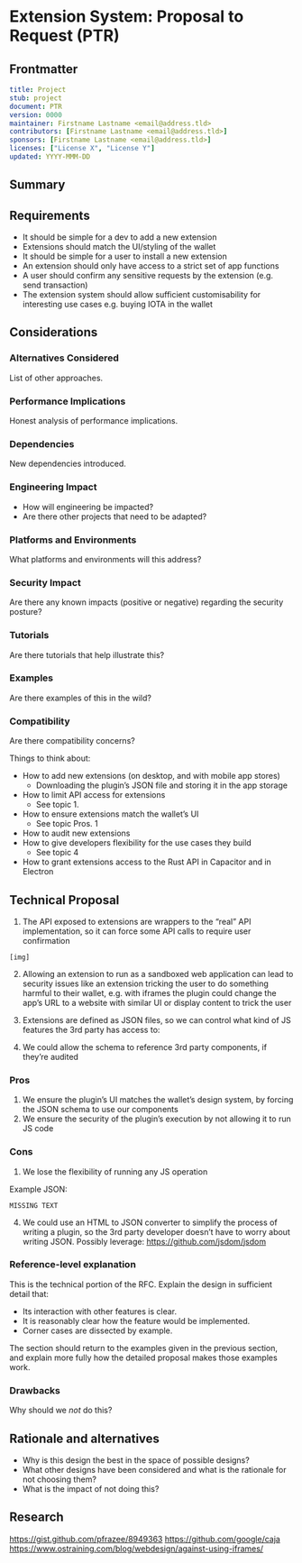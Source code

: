 # Extension System: Proposal to Request (PTR)
[PTR]: #PTR

## Frontmatter
[frontmatter]: #frontmatter
```yaml
title: Project
stub: project
document: PTR
version: 0000
maintainer: Firstname Lastname <email@address.tld>
contributors: [Firstname Lastname <email@address.tld>]
sponsors: [Firstname Lastname <email@address.tld>]
licenses: ["License X", "License Y"]
updated: YYYY-MMM-DD
```

## Summary
[summary]: #summary

## Requirements
[requirements]: #requirements

- It should be simple for a dev to add a new extension
- Extensions should match the UI/styling of the wallet
- It should be simple for a user to install a new extension
- An extension should only have access to a strict set of app functions
- A user should confirm any sensitive requests by the extension (e.g. send transaction)
- The extension system should allow sufficient customisability for interesting use cases e.g. buying IOTA in the wallet

## Considerations
[considerations]: #considerations


### Alternatives Considered
[alternatives]: #alternatives

List of other approaches.

### Performance Implications
[performance]: #performance

Honest analysis of performance implications.

### Dependencies
[dependencies]: #dependencies

New dependencies introduced.

### Engineering Impact
[engineering-impact]: #engineering-impact
- How will engineering be impacted?
- Are there other projects that need to be adapted?

### Platforms and Environments
[platforms]: #platforms

What platforms and environments will this address?

### Security Impact
[security]: #security

Are there any known impacts (positive or negative) regarding the security posture?

### Tutorials
[tutorials]: #tutorials

Are there tutorials that help illustrate this?

### Examples
[examples]: #examples

Are there examples of this in the wild?

### Compatibility
[compatibility]: #compatibility

Are there compatibility concerns?


Things to think about:
- How to add new extensions (on desktop, and with mobile app stores)
  - Downloading the plugin’s JSON file and storing it in the app storage
- How to limit API access for extensions
  - See topic 1.
- How to ensure extensions match the wallet’s UI
  - See topic Pros. 1
- How to audit new extensions
- How to give developers flexibility for the use cases they build
  - See topic 4
- How to grant extensions access to the Rust API in Capacitor and in Electron

## Technical Proposal
[technical-proposal]: #technical-proposal

1. The API exposed to extensions are wrappers to the “real” API implementation, so it can force some API calls to require user confirmation

```
[img]
```

2. Allowing an extension to run as a sandboxed web application can lead to security issues like an extension tricking the user to do something harmful to their wallet, e.g. with iframes the plugin could change the app’s URL to a website with similar UI or display content to trick the user

3. Extensions are defined as JSON files, so we can control what kind of JS features the 3rd party has access to:

4. We could allow the schema to reference 3rd party components, if they’re audited

### Pros
1. We ensure the plugin’s UI matches the wallet’s design system, by forcing the JSON schema to use our components
2. We ensure the security of the plugin’s execution by not allowing it to run JS code

### Cons
1. We lose the flexibility of running any JS operation

Example JSON:

```
MISSING TEXT
```

4. We could use an HTML to JSON converter to simplify the process of writing a plugin, so the 3rd party developer doesn’t have to worry about writing JSON.
Possibly leverage: https://github.com/jsdom/jsdom

### Reference-level explanation
[reference-level-explanation]: #reference-level-explanation

This is the technical portion of the RFC. Explain the design in sufficient detail that:

- Its interaction with other features is clear.
- It is reasonably clear how the feature would be implemented.
- Corner cases are dissected by example.

The section should return to the examples given in the previous section, and explain more fully how the detailed proposal makes those examples work.

### Drawbacks
[drawbacks]: #drawbacks

Why should we *not* do this?

## Rationale and alternatives
[rationale-and-alternatives]: #rationale-and-alternatives

- Why is this design the best in the space of possible designs?
- What other designs have been considered and what is the rationale for not choosing them?
- What is the impact of not doing this?


## Research
[research]: #research

https://gist.github.com/pfrazee/8949363
https://github.com/google/caja
https://www.ostraining.com/blog/webdesign/against-using-iframes/
